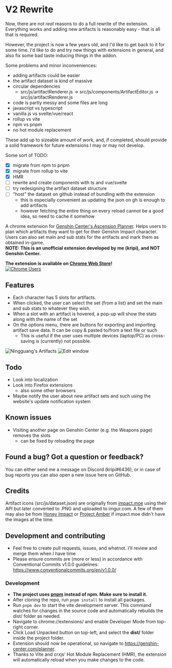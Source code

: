 # V2 Rewrite

Now, there are not *real* reasons to do a full rewrite of the extension.
Everything works and adding new artifacts is reasonably easy - that is all that is required.

However, the project is now a few years old, and I'd like to get back to it for some time.
I'd like to do and try new things with extensions in general, and also fix some bad taste inducing things in the addon.

Some problems and minor inconveniences:
- adding artifacts could be easier
- the artifact dataset is kind of massive
- circular dependencies
  - src/js/artifactRenderer.js -> src/js/components/ArtifactEditor.js -> src/js/artifactRenderer.js
- code is partly messy and some files are long
- javascript vs typescript
- vanilla js vs svelte/vue/react
- rollup vs vite
- npm vs pnpm
- no hot module replacement

These add up to sizeable amount of work, and, if completed, should provide a solid framework for future extensions I may or may not develop.

Some sort of TODO:
- [x] migrate from npm to pnpm
- [x] migrate from rollup to vite
- [x] HMR
- [ ] rewrite and create components with ts and vue/svelte
- [ ] try redesigning the artifact dataset structure
- [ ] "host" the dataset on github instead of bundling with the extension
  - this is especially convenient as updating the json on gh is enough to add artifacts
  - however fetching the entire thing on every reload cannot be a good idea, so need to cache it somehow

A chrome extension for [Genshin Center's Ascension Planner](https://genshin-center.com/planner). Helps users to plan which artifacts they want to get for their Genshin Impact character. Users can also set main and sub stats for the artifacts and mark them as obtained in-game.
<br>
**NOTE: This is an unofficial extension developed by me (kripi), and NOT Genshin Center.**

**The extension is available on [Chrome Web Store](https://chrome.google.com/webstore/detail/artifacts-for-genshin-pla/jleonalkkhbfeafkmfgofopiadjkalno)!**
<br>
[![Chrome Users](https://img.shields.io/endpoint?url=https://untitled-o1ez295tqzik.runkit.sh/)](https://chrome.google.com/webstore/detail/artifacts-for-genshin-cen/jleonalkkhbfeafkmfgofopiadjkalno)

## Features
- Each character has 5 slots for artifacts.
- When clicked, the user can select the set (from a list) and set the main and sub stats to whatever they wish.
- When a slot with an artifact is hovered, a pop-up will show the stats along with the name of the set
- On the options menu, there are buttons for exporting and importing artifact save data. It can be copy & pasted to/from a text file or such
  - This is useful if the user uses multiple devices (laptop/PC) as cross-saving is (currently) not possible.

![Ningguang's Artifacts](https://i.imgur.com/aZwUY54.png "Ningguang's Artifacts")
![Edit window](https://i.imgur.com/f2Kxnq7.png)

## Todo
- Look into localization
- Look into Firefox extensions
  - also some other browsers
- Maybe notify the user about new artifact sets and such using the website's update notification system

## Known issues
- Visiting another page on Genshin Center (e.g. the Weapons page) removes the slots
  - can be fixed by reloading the page

## Found a bug? Got a question or feedback?
You can either send me a message on Discord (kripi#6436), or in case of bug reports you can also open a new issue here on GitHub.

## Credits
Artifact icons (src/js/dataset.json) are originally from [impact.moe](https://impact.moe/) using their API but later converted to .PNG and uploaded to imgur.com.
A few of them may also be from [Honey Impact](https://genshin.honeyhunterworld.com/) or [Project Amber](https://gi.yatta.moe/en) if impact.moe didn't have the images at the time.

## Development and contributing
- Feel free to create pull requests, issues, and whatnot. I'll review and merge them when I have time
- Please ensure commits are (more or less) in accordance with Conventional Commits v1.0.0 guidelines: https://www.conventionalcommits.org/en/v1.0.0/

### Development
- **The project uses [pnpm](https://pnpm.io/) instead of npm. Make sure to install it.**
- After cloning the repo, run `pnpm install` to install all packages.
- Run `pnpm dev` to start the vite development server. This command watches for changes in the source code and automatically rebuilds the dist/ folder as needed.
- Navigate to chrome://extensions/ and enable Developer Mode from top-right corner.
- Click Load Unpacked button on top-left, and select the **dist/** folder inside the project folder.
- Extension should now be operational, so navigate to https://genshin-center.com/planner.
- Thanks to Vite and crxjs' Hot Module Replacement (HMR), the extension will automatically reload when you make changes to the code.
